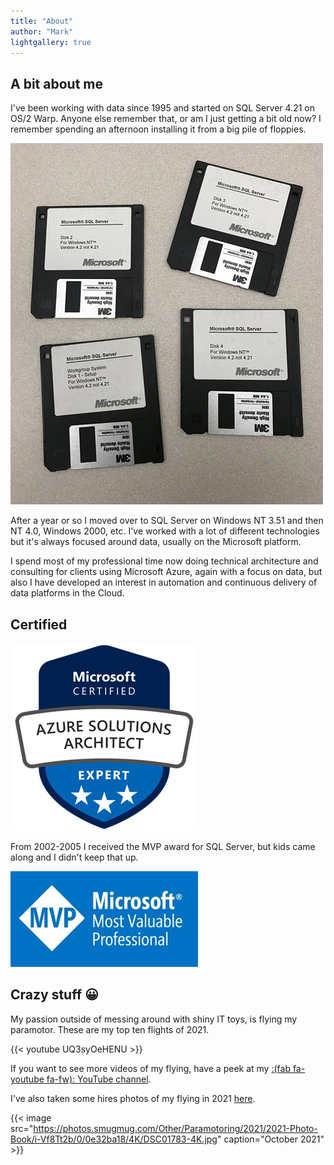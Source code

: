 ```yaml
---
title: "About"
author: "Mark"
lightgallery: true
---
```


## A bit about me

I've been working with data since 1995 and started on SQL Server 4.21 on OS/2 Warp. Anyone else remember that, or am I just getting a bit old now? I remember spending an afternoon installing it from a big pile of floppies. 

![I remember a bigger pile of floppies than this though](floppies.jpg)

After a year or so I moved over to SQL Server on Windows NT 3.51 and then NT 4.0, Windows 2000, etc. I've worked with a lot of different technologies but it's always focused around data, usually on the Microsoft platform.

I spend most of my professional time now doing technical architecture and consulting for clients using Microsoft Azure, again with a focus on data, but also I have developed an interest in automation and continuous delivery of data platforms in the Cloud.

## Certified

[![Click to Verify Azure Architect Expert](azure-solutions-architect-expert-300x300.png)](https://www.youracclaim.com/badges/513d9704-2878-4fd0-b0e7-f43a423af51c/linked_in)

From 2002-2005 I received the MVP award for SQL Server, but kids came along and I didn't keep that up.

[![Click to Verify MVP](mvp-banner-fb-300.jpg)](https://mvp.microsoft.com/en-us/PublicProfile/5703?fullName=Mark%20D%20Allison)

## Crazy stuff :grinning:

My passion outside of messing around with shiny IT toys, is flying my paramotor. These are my top ten flights of 2021.

{{< youtube UQ3syOeHENU >}}

If you want to see more videos of my flying, have a peek at my [:(fab fa-youtube fa-fw): YouTube channel](https://www.youtube.com/channel/UCIkSRiwfhiSA0wOQNB8ANBA).

I've also taken some hires photos of my flying in 2021 [here](https://markallison.smugmug.com/Other/Paramotoring/2021/2021-Photo-Book).

{{< image src="https://photos.smugmug.com/Other/Paramotoring/2021/2021-Photo-Book/i-Vf8Tt2b/0/0e32ba18/4K/DSC01783-4K.jpg" caption="October 2021" >}}